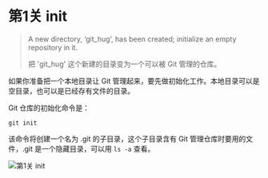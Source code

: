 
# 第1关 init

> A new directory, ‘git_hug’, has been created; initialize an empty repository in it.
>
> 把 'git_hug' 这个新建的目录变为一个可以被 Git 管理的仓库。

如果你准备把一个本地目录让 Git 管理起来，要先做初始化工作。本地目录可以是空目录，也可以是已经存有文件的目录。

Git 仓库的初始化命令是：

```shell
git init
```

该命令将创建一个名为 .git 的子目录，这个子目录含有 Git 管理仓库时要用的文件，.git 是一个隐藏目录，可以用 `ls -a` 查看。

![第1关 init](../images/level-1-init.png)
